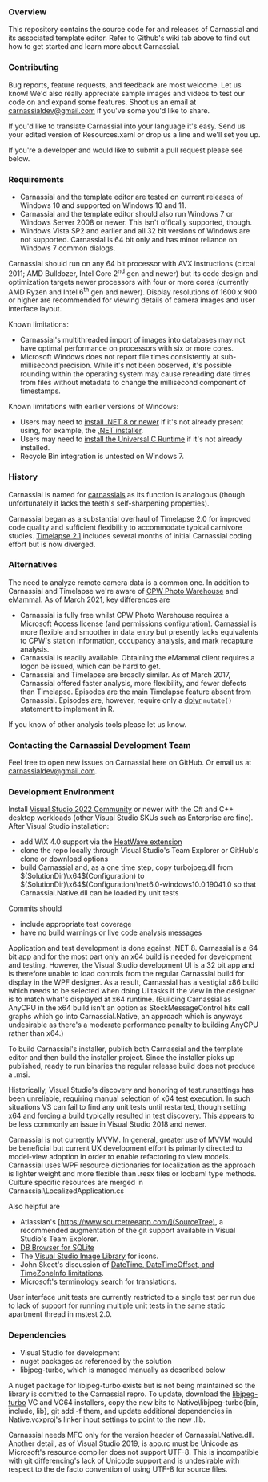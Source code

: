 ﻿### Overview
This repository contains the source code for and releases of Carnassial and its associated template editor. Refer to Github's wiki
tab above to find out how to get started and learn more about Carnassial.

### Contributing
Bug reports, feature requests, and feedback are most welcome. Let us know!  We'd also really appreciate sample images and videos 
to test our code on and expand some features. Shoot us an email at carnassialdev@gmail.com if you've some you'd like to share. 

If you'd like to translate Carnassial into your language it's easy. Send us your edited version of Resources.xaml or drop us a 
line and we'll set you up.

If you're a developer and would like to submit a pull request please see below.

### Requirements
* Carnassial and the template editor are tested on current releases of Windows 10 and supported on Windows 10 and 11.
* Carnassial and the template editor should also run Windows 7 or Windows Server 2008 or newer. This isn't offically supported, 
though.
* Windows Vista SP2 and earlier and all 32 bit versions of Windows are not supported. Carnassial is 64 bit only and has minor 
reliance on Windows 7 common dialogs.

Carnassial should run on any 64 bit processor with AVX instructions (circal 2011; AMD Bulldozer, Intel Core 2<sup>nd</sup> gen and newer)
but its code design and optimization targets newer processors with four or more cores (currently AMD Ryzen and Intel 6<sup>th</sup> gen and 
newer). Display resolutions of 1600 x 900 or higher are recommended for viewing details of camera images and user interface layout.

Known limitations:

* Carnassial's multithreaded import of images into databases may not have optimal performance on processors with six or more cores.
* Microsoft Windows does not report file times consistently at sub-millisecond precision. While it's not been observed, it's 
possible rounding within the operating system may cause rereading date times from files without metadata to change the millisecond
component of timestamps.

Known limitations with earlier versions of Windows:

* Users may need to [install .NET 8 or newer](https://learn.microsoft.com/en-us/lifecycle/products/microsoft-net-and-net-core) if 
it's not already present using, for example, the [.NET installer](https://dotnet.microsoft.com/download).
* Users may need to [install the Universal C Runtime](https://www.microsoft.com/en-us/download/details.aspx?id=48234) if it's not already installed.
* Recycle Bin integration is untested on Windows 7.

### History
Carnassial is named for [carnassials](https://en.wikipedia.org/wiki/Carnassial) as its function is analogous (though unfortunately
it lacks the teeth's self-sharpening properties).

Carnassial began as a substantial overhaul of Timelapse 2.0 for improved code quality and sufficient flexibility to accommodate 
typical  carnivore studies. [Timelapse 2.1](http://saul.cpsc.ucalgary.ca/timelapse/pmwiki.php?n=Main.HomePage) includes several
months of initial Carnassial coding effort but is now diverged.

### Alternatives
The need to analyze remote camera data is a common one. In addition to Carnassial and Timelapse we're aware of 
[CPW Photo Warehouse​](http://cpw.state.co.us/learn/Pages/ResearchMammalsSoftware.aspx) and [eMammal](http://emammal.si.edu/). 
As of March 2021, key differences are

* Carnassial is fully free whilst CPW Photo Warehouse​ requires a Microsoft Access license (and permissions configuration). 
Carnassial is more flexible and  smoother in data entry but presently lacks equivalents to CPW's station information, occupancy 
analysis, and mark recapture analysis. 
* Carnassial is readily available. Obtaining the eMammal client requires a logon be issued, which can be hard to get.
* Carnassial and Timelapse are broadly similar. As of March 2017, Carnassial offered faster analysis, more flexibility, and fewer
defects than Timelapse. Episodes are the main Timelapse feature absent from Carnassial. Episodes are, however, require only a 
[dplyr](https://r4ds.had.co.nz/) `mutate()` statement to implement in R.

If you know of other analysis tools please let us know.

### Contacting the Carnassial Development Team
Feel free to open new issues on Carnassial here on GitHub. Or email us at carnassialdev@gmail.com.

### Development Environment
Install [Visual Studio 2022 Community](https://www.visualstudio.com/en-us/products/visual-studio-community-vs.aspx) or newer 
with the C# and C++ desktop workloads (other Visual Studio SKUs such as Enterprise are fine). After Visual Studio installation:

* add WiX 4.0 support via the [HeatWave extension](https://www.firegiant.com/docs/heatwave/) 
* clone the repo locally through Visual Studio's Team Explorer or GitHub's clone or download options
* build Carnassial and, as a one time step, copy turbojpeg.dll from $(SolutionDir)\x64\$(Configuration) to $(SolutionDir)\x64\$(Configuration)\net6.0-windows10.0.19041.0
so that Carnassial.Native.dll can be loaded by unit tests

Commits should

* include appropriate test coverage
* have no build warnings or live code analysis messages

Application and test development is done against .NET 8. Carnassial is a 64 bit app and for the most part only an x64 build 
is needed for development and testing. However, the Visual Studio development UI is a 32 bit app and is therefore unable to load 
controls from the regular Carnassial build for display in the WPF designer. As a result, Carnassial has a vestigial x86 build which
needs to be selected when doing UI tasks if the view in the designer is to match what's displayed at x64 runtime. (Building 
Carnassial as AnyCPU in the x64 build isn't an option as StockMessageControl hits call graphs which go into Carnassial.Native, an 
approach which is anyways undesirable as there's a moderate performance penalty to building AnyCPU rather than x64.)

To build Carnassial's installer, publish both Carnassial and the template editor and then build the installer project. Since the
installer picks up published, ready to run binaries the regular release build does not produce a .msi.

Historically, Visual Studio's discovery and honoring of test.runsettings has been unreliable, requiring manual selection of x64 
test execution. In such situations VS can fail to find any unit tests until restarted, though setting x64 and forcing a build 
typically resulted in test discovery. This appears to be less commonly an issue in Visual Studio 2018 and newer.

Carnassial is not currently MVVM. In general, greater use of MVVM would be beneficial but current UX development effort is 
primarily directed to model-view adoption in order to enable refactoring to view models. Carnassial uses WPF resource 
dictionaries for localization as the approach is lighter weight and more flexible than .resx files or locbaml type methods. 
Culture specific resources are merged in Carnassial\LocalizedApplication.cs

Also helpful are

* Atlassian's [https://www.sourcetreeapp.com/](SourceTree), a recommended augmentation of the git support available in Visual Studio's Team Explorer.
* [DB Browser for SQLite](http://sqlitebrowser.org/)
* The [Visual Studio Image Library](https://learn.microsoft.com/en-us/visualstudio/designers/the-visual-studio-image-library) for icons.
* John Skeet's discussion of [DateTime, DateTimeOffset, and TimeZoneInfo limitations](http://blog.nodatime.org/2011/08/what-wrong-with-datetime-anyway.html).
* Microsoft's [terminology search](https://www.microsoft.com/en-us/language) for translations.

User interface unit tests are currently restricted to a single test per run due to lack of support for running multiple unit
tests in the same static apartment thread in mstest 2.0.

### Dependencies
* Visual Studio for development
* nuget packages as referenced by the solution
* libjpeg-turbo, which is managed manually as described below

A nuget package for libjpeg-turbo exists but is not being maintained so the library is comitted to the Carnassial repro. To 
update, download the [libjpeg-turbo](https://libjpeg-turbo.org/) VC and VC64 installers, copy the new bits to 
Native\libjpeg-turbo\{bin, include, lib}, git add -f them, and update additional dependencies in Native.vcxproj's linker input
settings to point to the new .lib.

Carnassial needs MFC only for the version header of Carnassial.Native.dll. Another detail, as of Visual Studio 2019, is 
app.rc must be Unicode as Microsoft's resource compiler does not support UTF-8. This is incompatible with git differencing's 
lack of Unicode support and is undesirable with respect to the de facto convention of using UTF-8 for source files.
